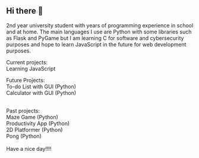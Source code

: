 ## Hi there 👋
2nd year university student with years of programming experience in school and at home. The main languages I use are Python with some libraries such as Flask and PyGame but I am learning C for software and cybersecurity purposes and hope to learn JavaScript in the future for web development purposes. <br/>

Current projects: <br/>
Learning JavaScript <br/>

Future Projects:<br/>
To-do List with GUI (Python)<br/>
Calculator with GUI (Python) <br/>

<br/>
Past projects:<br/>
Maze Game (Python)<br/>
Productivity App (Python)<br/>
2D Platformer (Python) <br/>
Pong (Python) <br/>
<br/>
Have a nice day!!!!
<!--
**SameerUH/sameeruh** is a ✨ _special_ ✨ repository because its `README.md` (this file) appears on your GitHub profile.

Here are some ideas to get you started:

- 🔭 I’m currently working on ...
- 🌱 I’m currently learning ...
- 👯 I’m looking to collaborate on ...
- 🤔 I’m looking for help with ...
- 💬 Ask me about ...
- 📫 How to reach me: ...
- 😄 Pronouns: ...
- ⚡ Fun fact: ...
-->
